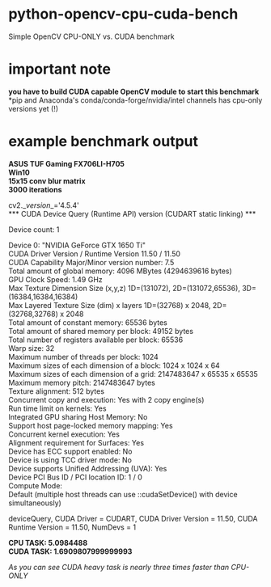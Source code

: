 # python-opencv-cpu-cuda-bench
Simple OpenCV CPU-ONLY vs. CUDA benchmark

# important note
**you have to build CUDA capable OpenCV module to start this benchmark**<br>
*pip and Anaconda's conda/conda-forge/nvidia/intel channels has cpu-only versions yet (!)

# example benchmark output
**ASUS TUF Gaming FX706LI-H705<br>
Win10<br>
15x15 conv blur matrix<br>
3000 iterations**

cv2.\__version__='4.5.4'<br>
*** CUDA Device Query (Runtime API) version (CUDART static linking) *** 

Device count: 1

Device 0: "NVIDIA GeForce GTX 1650 Ti"<br>
  CUDA Driver Version / Runtime Version          11.50 / 11.50<br>
  CUDA Capability Major/Minor version number:    7.5<br>
  Total amount of global memory:                 4096 MBytes (4294639616 bytes)<br>
  GPU Clock Speed:                               1.49 GHz<br>
  Max Texture Dimension Size (x,y,z)             1D=(131072), 2D=(131072,65536), 3D=(16384,16384,16384)<br>
  Max Layered Texture Size (dim) x layers        1D=(32768) x 2048, 2D=(32768,32768) x 2048<br>
  Total amount of constant memory:               65536 bytes<br>
  Total amount of shared memory per block:       49152 bytes<br>
  Total number of registers available per block: 65536<br>
  Warp size:                                     32<br>
  Maximum number of threads per block:           1024<br>
  Maximum sizes of each dimension of a block:    1024 x 1024 x 64<br>
  Maximum sizes of each dimension of a grid:     2147483647 x 65535 x 65535<br>
  Maximum memory pitch:                          2147483647 bytes<br>
  Texture alignment:                             512 bytes<br>
  Concurrent copy and execution:                 Yes with 2 copy engine(s)<br>
  Run time limit on kernels:                     Yes<br>
  Integrated GPU sharing Host Memory:            No<br>
  Support host page-locked memory mapping:       Yes<br>
  Concurrent kernel execution:                   Yes<br>
  Alignment requirement for Surfaces:            Yes<br>
  Device has ECC support enabled:                No<br>
  Device is using TCC driver mode:               No<br>
  Device supports Unified Addressing (UVA):      Yes<br>
  Device PCI Bus ID / PCI location ID:           1 / 0<br>
  Compute Mode:<br>
      Default (multiple host threads can use ::cudaSetDevice() with device simultaneously) <br>

deviceQuery, CUDA Driver = CUDART, CUDA Driver Version  = 11.50, CUDA Runtime Version = 11.50, NumDevs = 1

**CPU TASK: 5.0984488<br>
CUDA TASK: 1.6909807999999993**

*As you can see CUDA heavy task is nearly three times faster than CPU-ONLY*
